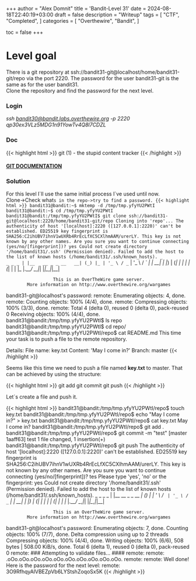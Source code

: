+++
author = "Alex Domnit"
title = 'Bandit-Level 31'
date = 2024-08-18T22:40:19+03:00
draft = false
description = "Writeup"
tags = [
    "CTF",
    "Completed",
]
categories = [
    "Overthewire",
    "Bandit",
]

toc = false
+++

# Level goal
There is a git repository at ssh://bandit31-git@localhost/home/bandit31-git/repo via the port 2220. The password for the user bandit31-git is the same as for the user bandit31.\
Clone the repository and find the password for the next level.

### Login
*ssh bandit30@bandit.labs.overthewire.org -p 2220*\
*qp30ex3VLz5MDG1n91YowTv4Q8l7CDZL*

### Doc
{{< highlight html >}}
git (1)              - the stupid content tracker
{{< /highlight >}}

#### [GIT DOCUMENTATION](https://git-scm.com/doc)

### Solution
For this level I\`ll use the same initial process I\`ve used until now.\
Clone->Check what`s in the repo->try to find a password.
{{< highlight html >}}
bandit31@bandit:~$ mktemp -d
/tmp/tmp.yfyYU2PWtI
bandit31@bandit:~$ cd /tmp/tmp.yfyYU2PWtI
bandit31@bandit:/tmp/tmp.yfyYU2PWtI$ git clone ssh://bandit31-git@localhost:2220/home/bandit31-git/repo
Cloning into 'repo'...
The authenticity of host '[localhost]:2220 ([127.0.0.1]:2220)' can't be established.
ED25519 key fingerprint is SHA256:C2ihUBV7ihnV1wUXRb4RrEcLfXC5CXlhmAAM/urerLY.
This key is not known by any other names.
Are you sure you want to continue connecting (yes/no/[fingerprint])? yes
Could not create directory '/home/bandit31/.ssh' (Permission denied).
Failed to add the host to the list of known hosts (/home/bandit31/.ssh/known_hosts).
                         _                     _ _ _
                        | |__   __ _ _ __   __| (_) |_
                        | '_ \ / _` | '_ \ / _` | | __|
                        | |_) | (_| | | | | (_| | | |_
                        |_.__/ \__,_|_| |_|\__,_|_|\__|


                      This is an OverTheWire game server.
            More information on http://www.overthewire.org/wargames

bandit31-git@localhost's password:
remote: Enumerating objects: 4, done.
remote: Counting objects: 100% (4/4), done.
remote: Compressing objects: 100% (3/3), done.
remote: Total 4 (delta 0), reused 0 (delta 0), pack-reused 0
Receiving objects: 100% (4/4), done.
bandit31@bandit:/tmp/tmp.yfyYU2PWtI$ ls
repo
bandit31@bandit:/tmp/tmp.yfyYU2PWtI$ cd repo/
bandit31@bandit:/tmp/tmp.yfyYU2PWtI/repo$ cat README.md
This time your task is to push a file to the remote repository.

Details:
    File name: key.txt
    Content: 'May I come in?'
    Branch: master
{{< /highlight >}}

Seems like this time we need to push a file named **key.txt** to master. That can be achieved by using the structure:

{{< highlight html >}}
git add
git commit
git push
{{< /highlight >}}

Let`s create a file and push it.

{{< highlight html >}}
bandit31@bandit:/tmp/tmp.yfyYU2PWtI/repo$ touch key.txt
bandit31@bandit:/tmp/tmp.yfyYU2PWtI/repo$ echo "May I come in?" > key.txt
bandit31@bandit:/tmp/tmp.yfyYU2PWtI/repo$ cat key.txt
May I come in?
bandit31@bandit:/tmp/tmp.yfyYU2PWtI/repo$ git add .
bandit31@bandit:/tmp/tmp.yfyYU2PWtI/repo$ git commit -m "test"
[master 1aaff63] test
 1 file changed, 1 insertion(+)
bandit31@bandit:/tmp/tmp.yfyYU2PWtI/repo$ git push
The authenticity of host '[localhost]:2220 ([127.0.0.1]:2220)' can't be established.
ED25519 key fingerprint is SHA256:C2ihUBV7ihnV1wUXRb4RrEcLfXC5CXlhmAAM/urerLY.
This key is not known by any other names.
Are you sure you want to continue connecting (yes/no/[fingerprint])? tes
Please type 'yes', 'no' or the fingerprint: yes
Could not create directory '/home/bandit31/.ssh' (Permission denied).
Failed to add the host to the list of known hosts (/home/bandit31/.ssh/known_hosts).
                         _                     _ _ _
                        | |__   __ _ _ __   __| (_) |_
                        | '_ \ / _` | '_ \ / _` | | __|
                        | |_) | (_| | | | | (_| | | |_
                        |_.__/ \__,_|_| |_|\__,_|_|\__|


                      This is an OverTheWire game server.
            More information on http://www.overthewire.org/wargames

bandit31-git@localhost's password:
Enumerating objects: 7, done.
Counting objects: 100% (7/7), done.
Delta compression using up to 2 threads
Compressing objects: 100% (4/4), done.
Writing objects: 100% (6/6), 508 bytes | 508.00 KiB/s, done.
Total 6 (delta 1), reused 0 (delta 0), pack-reused 0
remote: ### Attempting to validate files... ####
remote:
remote: .oOo.oOo.oOo.oOo.oOo.oOo.oOo.oOo.oOo.oOo.
remote:
remote: Well done! Here is the password for the next level:
remote: 3O9RfhqyAlVBEZpVb6LYStshZoqoSx5K
{{< /highlight >}}
